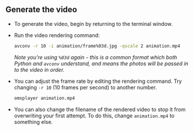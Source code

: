 ## Generate the video

- To generate the video, begin by returning to the terminal window.

- Run the video rendering command:

    ```bash
    avconv -r 10 -i animation/frame%03d.jpg -qscale 2 animation.mp4
    ```

    *Note you're using `%03d` again - this is a common format which both Python and `avconv` understand, and means the photos will be passed in to the video in order.*

- You can adjust the frame rate by editing the rendering command. Try changing `-r 10` (10 frames per second) to another number.

    ```bash
    omxplayer animation.mp4
    ```

- You can also change the filename of the rendered video to stop it from overwriting your first attempt. To do this, change `animation.mp4` to something else.

